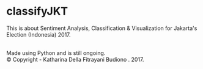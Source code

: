 # classifyJKT <br />
This is about Sentiment Analysis, Classification & Visualization for Jakarta's Election (Indonesia) 2017. <br /><br />

Made using Python and is still ongoing. <br />
© Copyright - Katharina Della Fitrayani Budiono . 2017. 
